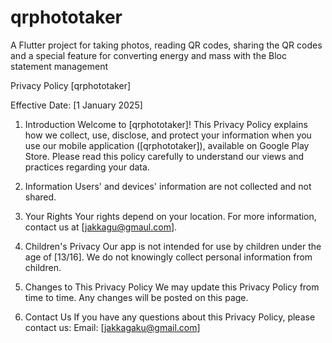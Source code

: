# qrphototaker

A Flutter project for taking photos, reading QR codes, sharing the QR codes and a special feature for converting energy and mass with the Bloc statement management

Privacy Policy
[qrphototaker]

Effective Date: [1 January 2025]

1. Introduction
Welcome to [qrphototaker]! This Privacy Policy explains how we collect, use, disclose, and protect your information when you use our mobile application ([qrphototaker]), available on Google Play Store. Please read this policy carefully to understand our views and practices regarding your data.

2. Information 
Users' and devices' information are not collected and not shared.

3. Your Rights
Your rights depend on your location.
For more information, contact us at [jakkagu@gmaul.com].

4. Children's Privacy
Our app is not intended for use by children under the age of [13/16]. We do not knowingly collect personal information from children. 

5. Changes to This Privacy Policy
We may update this Privacy Policy from time to time. Any changes will be posted on this page.

6. Contact Us
If you have any questions about this Privacy Policy, please contact us:
Email: [jakkagaku@gmail.com]
